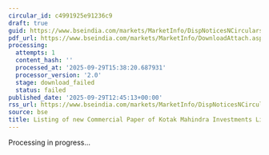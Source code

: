```yaml
---
circular_id: c4991925e91236c9
draft: true
guid: https://www.bseindia.com/markets/MarketInfo/DispNoticesNCirculars.aspx?Noticeid={B28A397F-45DD-42D7-A5D9-B31BDCCC2012}&noticeno=20250929-52&dt=09/29/2025&icount=52&totcount=83&flag=0
pdf_url: https://www.bseindia.com/markets/MarketInfo/DownloadAttach.aspx?id=20250929-52&attachedId=
processing:
  attempts: 1
  content_hash: ''
  processed_at: '2025-09-29T15:38:20.687931'
  processor_version: '2.0'
  stage: download_failed
  status: failed
published_date: '2025-09-29T12:45:13+00:00'
rss_url: https://www.bseindia.com/markets/MarketInfo/DispNoticesNCirculars.aspx?Noticeid={B28A397F-45DD-42D7-A5D9-B31BDCCC2012}&noticeno=20250929-52&dt=09/29/2025&icount=52&totcount=83&flag=0
source: bse
title: Listing of new Commercial Paper of Kotak Mahindra Investments Limited
---
```


Processing in progress...